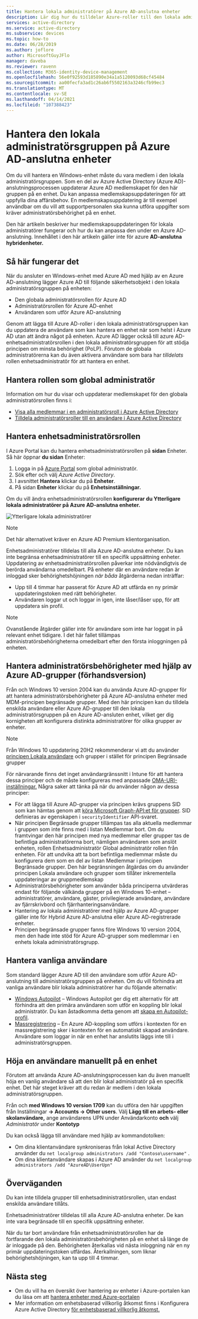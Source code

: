 ```yaml
---
title: Hantera lokala administratörer på Azure AD-anslutna enheter
description: Lär dig hur du tilldelar Azure-roller till den lokala administratörsgruppen för en Windows-enhet.
services: active-directory
ms.service: active-directory
ms.subservice: devices
ms.topic: how-to
ms.date: 06/28/2019
ms.author: joflore
author: MicrosoftGuyJFlo
manager: daveba
ms.reviewer: ravenn
ms.collection: M365-identity-device-management
ms.openlocfilehash: 56e0f92593d185890e34a1a5120093d68cf45484
ms.sourcegitcommit: aa00fecfa3ad1c26ab6f5502163a3246cfb99ec3
ms.translationtype: MT
ms.contentlocale: sv-SE
ms.lasthandoff: 04/14/2021
ms.locfileid: "107388423"
---
```

# <a name="how-to-manage-the-local-administrators-group-on-azure-ad-joined-devices"></a>Hantera den lokala administratörsgruppen på Azure AD-anslutna enheter

Om du vill hantera en Windows-enhet måste du vara medlem i den lokala administratörsgruppen. Som en del av Azure Active Directory (Azure AD)-anslutningsprocessen uppdaterar Azure AD medlemskapet för den här gruppen på en enhet. Du kan anpassa medlemskapsuppdateringen för att uppfylla dina affärsbehov. En medlemskapsuppdatering är till exempel användbar om du vill att supportpersonalen ska kunna utföra uppgifter som kräver administratörsbehörighet på en enhet.

Den här artikeln beskriver hur medlemskapsuppdateringen för lokala administratörer fungerar och hur du kan anpassa den under en Azure AD-anslutning. Innehållet i den här artikeln gäller inte för azure **AD-anslutna hybridenheter.**

## <a name="how-it-works"></a>Så här fungerar det

När du ansluter en Windows-enhet med Azure AD med hjälp av en Azure AD-anslutning lägger Azure AD till följande säkerhetsobjekt i den lokala administratörsgruppen på enheten:

- Den globala administratörsrollen för Azure AD
- Administratörsrollen för Azure AD-enhet 
- Användaren som utför Azure AD-anslutning   

Genom att lägga till Azure AD-roller i den lokala administratörsgruppen kan du uppdatera de användare som kan hantera en enhet när som helst i Azure AD utan att ändra något på enheten. Azure AD lägger också till azure AD-enhetsadministratörsrollen i den lokala administratörsgruppen för att stödja principen om minsta behörighet (PoLP). Förutom de globala administratörerna kan du även aktivera användare som bara har *tilldelats* rollen enhetsadministratör för att hantera en enhet. 

## <a name="manage-the-global-administrators-role"></a>Hantera rollen som global administratör

Information om hur du visar och uppdaterar medlemskapet för den globala administratörsrollen finns i:

- [Visa alla medlemmar i en administratörsroll i Azure Active Directory](../roles/manage-roles-portal.md)
- [Tilldela administratörsroller till en användare i Azure Active Directory](../fundamentals/active-directory-users-assign-role-azure-portal.md)


## <a name="manage-the-device-administrator-role"></a>Hantera enhetsadministratörsrollen 

I Azure Portal kan du hantera enhetsadministratörsrollen på **sidan** Enheter. Så här öppnar **du sidan** Enheter:

1. Logga in på [Azure Portal](https://portal.azure.com) som global administratör.
1. Sök efter och välj *Azure Active Directory*.
1. I avsnittet **Hantera** klickar du på **Enheter**.
1. På sidan **Enheter** klickar du på **Enhetsinställningar.**

Om du vill ändra enhetsadministratörsrollen **konfigurerar du Ytterligare lokala administratörer på Azure AD-anslutna enheter.**  

![Ytterligare lokala administratörer](./media/assign-local-admin/10.png)

>[!NOTE]
> Det här alternativet kräver en Azure AD Premium klientorganisation. 

Enhetsadministratörer tilldelas till alla Azure AD-anslutna enheter. Du kan inte begränsa enhetsadministratörer till en specifik uppsättning enheter. Uppdatering av enhetsadministratörsrollen påverkar inte nödvändigtvis de berörda användarna omedelbart. På enheter där en användare redan är inloggad sker behörighetshöjningen *när båda* åtgärderna nedan inträffar:

- Upp till 4 timmar har passerat för Azure AD att utfärda en ny primär uppdateringstoken med rätt behörigheter. 
- Användaren loggar ut och loggar in igen, inte låser/låser upp, för att uppdatera sin profil.

>[!NOTE]
> Ovanstående åtgärder gäller inte för användare som inte har loggat in på relevant enhet tidigare. I det här fallet tillämpas administratörsbehörigheterna omedelbart efter den första inloggningen på enheten. 

## <a name="manage-administrator-privileges-using-azure-ad-groups-preview"></a>Hantera administratörsbehörigheter med hjälp av Azure AD-grupper (förhandsversion)

Från och Windows 10 version 2004 kan du använda Azure AD-grupper för att [](/windows/client-management/mdm/policy-csp-restrictedgroups) hantera administratörsbehörigheter på Azure AD-anslutna enheter med MDM-principen begränsade grupper. Med den här principen kan du tilldela enskilda användare eller Azure AD-grupper till den lokala administratörsgruppen på en Azure AD-ansluten enhet, vilket ger dig kornigheten att konfigurera distinkta administratörer för olika grupper av enheter. 

>[!NOTE]
> Från Windows 10 uppdatering 20H2 rekommenderar vi att du använder [principen Lokala användare](/windows/client-management/mdm/policy-csp-localusersandgroups) och grupper i stället för principen Begränsade grupper


För närvarande finns det inget användargränssnitt i Intune för att hantera dessa principer och de måste konfigureras med anpassade [OMA-URI-inställningar.](/mem/intune/configuration/custom-settings-windows-10) Några saker att tänka på när du använder någon av dessa principer: 

- För att lägga till Azure AD-grupper via principen krävs gruppens SID som kan hämtas genom att [köra Microsoft Graph-API:et för grupper](/graph/api/resources/group?view=graph-rest-beta). SID definieras av egenskapen i `securityIdentifier` API-svaret.
- När principen Begränsade grupper tillämpas tas alla aktuella medlemmar i gruppen som inte finns med i listan Medlemmar bort. Om du framtvingar den här principen med nya medlemmar eller grupper tas de befintliga administratörerna bort, nämligen användaren som anslöt enheten, rollen Enhetsadministratör Global administratör rollen från enheten. För att undvika att ta bort befintliga medlemmar måste du konfigurera dem som en del av listan Medlemmar i principen Begränsade grupper. Den här begränsningen åtgärdas om du använder principen Lokala användare och grupper som tillåter inkrementella uppdateringar av gruppmedlemskap
- Administratörsbehörigheter som använder båda principerna utvärderas endast för följande välkända grupper på en Windows 10-enhet – administratörer, användare, gäster, privilegierade användare, användare av fjärrskrivbord och fjärrhanteringsanvändare. 
- Hantering av lokala administratörer med hjälp av Azure AD-grupper gäller inte för Hybrid Azure AD-anslutna eller Azure AD-registrerade enheter.
- Principen begränsade grupper fanns före Windows 10 version 2004, men den hade inte stöd för Azure AD-grupper som medlemmar i en enhets lokala administratörsgrupp. 

## <a name="manage-regular-users"></a>Hantera vanliga användare

Som standard lägger Azure AD till den användare som utför Azure AD-anslutning till administratörsgruppen på enheten. Om du vill förhindra att vanliga användare blir lokala administratörer har du följande alternativ:

- [Windows Autopilot](/windows/deployment/windows-autopilot/windows-10-autopilot) – Windows Autopilot ger dig ett alternativ för att förhindra att den primära användaren som utför en koppling blir lokal administratör. Du kan åstadkomma detta genom att [skapa en Autopilot-profil](/intune/enrollment-autopilot#create-an-autopilot-deployment-profile).
- [Massregistrering](/intune/windows-bulk-enroll) – En Azure AD-koppling som utförs i kontexten för en massregistrering sker i kontexten för en automatiskt skapad användare. Användare som loggar in när en enhet har anslutits läggs inte till i administratörsgruppen.   

## <a name="manually-elevate-a-user-on-a-device"></a>Höja en användare manuellt på en enhet 

Förutom att använda Azure AD-anslutningsprocessen kan du även manuellt höja en vanlig användare så att den blir lokal administratör på en specifik enhet. Det här steget kräver att du redan är medlem i den lokala administratörsgruppen. 

Från och **med Windows 10 version 1709** kan du utföra den här uppgiften från Inställningar **-> Accounts -> Other users**. Välj **Lägg till en arbets- eller skolanvändare,** ange användarens UPN under Användarkonto **och** välj *Administratör* under **Kontotyp**  
 
Du kan också lägga till användare med hjälp av kommandotolken:

- Om dina klientanvändare synkroniseras från lokal Active Directory använder du `net localgroup administrators /add "Contoso\username"` .
- Om dina klientanvändare skapas i Azure AD använder du `net localgroup administrators /add "AzureAD\UserUpn"`

## <a name="considerations"></a>Överväganden 

Du kan inte tilldela grupper till enhetsadministratörsrollen, utan endast enskilda användare tillåts.

Enhetsadministratörer tilldelas till alla Azure AD-anslutna enheter. De kan inte vara begränsade till en specifik uppsättning enheter.

När du tar bort användare från enhetsadministratörsrollen har de fortfarande den lokala administratörsbehörigheten på en enhet så länge de är inloggade på den. Behörigheten återkallas vid nästa inloggning när en ny primär uppdateringstoken utfärdas. Återkallningen, som liknar behörighetshöjningen, kan ta upp till 4 timmar.

## <a name="next-steps"></a>Nästa steg

- Om du vill ha en översikt över hantering av enheter i Azure-portalen kan du läsa om att [hantera enheter med Azure-portalen](device-management-azure-portal.md)
- Mer information om enhetsbaserad villkorlig åtkomst finns i Konfigurera Azure Active Directory [för enhetsbaserad villkorlig åtkomst.](../conditional-access/require-managed-devices.md)
